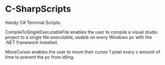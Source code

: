 # C-SharpScripts
Handy C# Terminal Scripts.

CompileToSingleExecutableFile enables the user to compile a visual studio project to a single file executable, usable on every Windows pc with the .NET framework installed.

MoveCursor enables the user to move their cursor 1 pixel every x amount of time to prevent the pc from idling.
